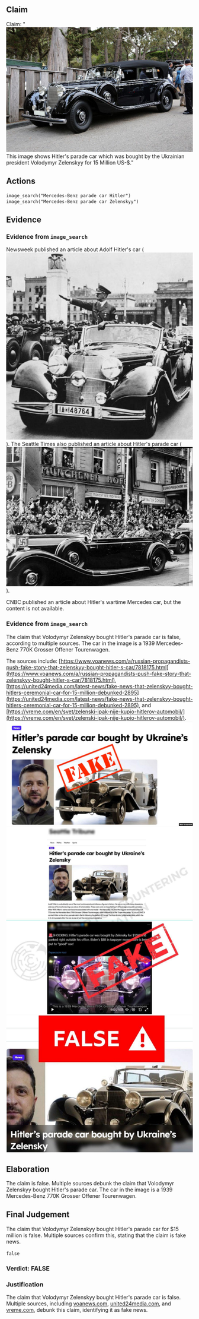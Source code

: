 ## Claim
Claim: "![image 4](media/5.jpg) This image shows Hitler's parade car which was bought by the Ukrainian president Volodymyr Zelenskyy for 15 Million US-$."

## Actions
```
image_search("Mercedes-Benz parade car Hitler")
image_search("Mercedes-Benz parade car Zelenskyy")
```

## Evidence
### Evidence from `image_search`
Newsweek published an article about Adolf Hitler's car (![image 1597](media/2025-08-07_18-53-1754592802-861955.jpg)). The Seattle Times also published an article about Hitler's parade car (![image 1598](media/2025-08-07_18-53-1754592804-299313.jpg)).

CNBC published an article about Hitler's wartime Mercedes car, but the content is not available.


### Evidence from `image_search`
The claim that Volodymyr Zelenskyy bought Hitler's parade car is false, according to multiple sources. The car in the image is a 1939 Mercedes-Benz 770K Grosser Offener Tourenwagen.

The sources include: [https://www.voanews.com/a/russian-propagandists-push-fake-story-that-zelenskyy-bought-hitler-s-car/7818175.html](https://www.voanews.com/a/russian-propagandists-push-fake-story-that-zelenskyy-bought-hitler-s-car/7818175.html), [https://united24media.com/latest-news/fake-news-that-zelenskyy-bought-hitlers-ceremonial-car-for-15-million-debunked-2895](https://united24media.com/latest-news/fake-news-that-zelenskyy-bought-hitlers-ceremonial-car-for-15-million-debunked-2895), and [https://vreme.com/en/svet/zelenski-ipak-nije-kupio-hitlerov-automobil/](https://vreme.com/en/svet/zelenski-ipak-nije-kupio-hitlerov-automobil/). ![image 8005](media/2025-08-30_08-09-1756541369-245569.jpg) ![image 8006](media/2025-08-30_08-09-1756541369-667158.jpg) ![image 8007](media/2025-08-30_08-09-1756541369-876654.jpg)


## Elaboration
The claim is false. Multiple sources debunk the claim that Volodymyr Zelenskyy bought Hitler's parade car. The car in the image is a 1939 Mercedes-Benz 770K Grosser Offener Tourenwagen.


## Final Judgement
The claim that Volodymyr Zelenskyy bought Hitler's parade car for $15 million is false. Multiple sources confirm this, stating that the claim is fake news.

`false`

### Verdict: FALSE

### Justification
The claim that Volodymyr Zelenskyy bought Hitler's parade car is false. Multiple sources, including [voanews.com](https://www.voanews.com/a/russian-propagandists-push-fake-story-that-zelenskyy-bought-hitler-s-car/7818175.html), [united24media.com](https://united24media.com/latest-news/fake-news-that-zelenskyy-bought-hitlers-ceremonial-car-for-15-million-debunked-2895), and [vreme.com](https://vreme.com/en/svet/zelenski-ipak-nije-kupio-hitlerov-automobil/), debunk this claim, identifying it as fake news.
